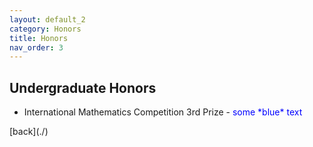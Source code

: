 ```yaml
---
layout: default_2
category: Honors
title: Honors
nav_order: 3
---
```


## Undergraduate Honors

<ul>
    <li>International Mathematics Competition 3rd Prize - <span style="color:blue">some *blue* text</span></li>

</ul>
[back](./)
